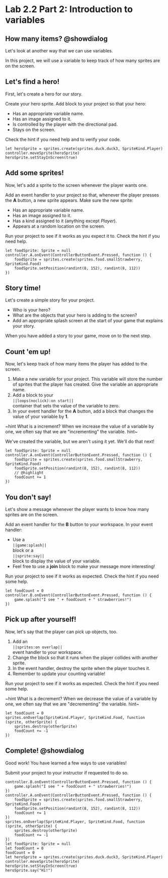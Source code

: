 # Lab 2.2 Part 2: Introduction to variables

## How many items? @showdialog

Let's look at another way that we can use variables.

In this project, we will use a variable to keep track of how many sprites
are on the screen.

## Let's find a hero!

First, let's create a hero for our story.

Create your hero sprite. Add block to your project so that your hero:

-    Has an appropriate variable name.
-    Has an image assigned to it.
-    Is controlled by the player with the directional pad.
-    Stays on the screen.

Check the hint if you need help and to verify your code.

```blocks
let heroSprite = sprites.create(sprites.duck.duck3, SpriteKind.Player)
controller.moveSprite(heroSprite)
heroSprite.setStayInScreen(true)
```

## Add some sprites!

Now, let's add a sprite to the screen whenever the player wants one.

Add an event handler to your project so that, whenever the player
presses the **A** button, a new sprite appears. Make sure the new sprite:

-    Has an appropriate variable name.
-    Has an image assigned to it.
-    Has a kind assigned to it (anything except *Player*).
-    Appears at a random location on the screen.

Run your project to see if it works as you expect it to.
Check the hint if you need help.

```blocks
let foodSprite: Sprite = null
controller.A.onEvent(ControllerButtonEvent.Pressed, function () {
    foodSprite = sprites.create(sprites.food.smallStrawberry, SpriteKind.Food)
    foodSprite.setPosition(randint(8, 152), randint(8, 112))
})
```

## Story time!

Let's create a simple story for your project.

-    Who is your hero?
-    What are the objects that your hero is adding to the screen?
-    Add an appropriate splash screen at the start of your game
that explains your story.

When you have added a story to your game, move on to the next step.

## Count 'em up!

Now, let's keep track of how many items the player has added to the screen.

1.   Make a new variable for your project. This variable will store
the number of sprites that the player has created. Give the variable
an appropriate name.
1.   Add a block to your   
``||loops(noclick):on start||``   
container that sets
the value of the variable to zero.
1.   In your event handler for the **A** button, add a block that changes
the value of your variable by **1**.

~hint What is a increment?
When we increase the value of a variable by one, we often say that we are
"incrementing" the variable.
hint~

We've created the variable, but we aren't using it yet. We'll do that next!

```blocks
let foodSprite: Sprite = null
controller.A.onEvent(ControllerButtonEvent.Pressed, function () {
    foodSprite = sprites.create(sprites.food.smallStrawberry, SpriteKind.Food)
    foodSprite.setPosition(randint(8, 152), randint(8, 112))
    // @highlight
    foodCount += 1
})
```

## You don't say!

Let's show a message whenever the player wants to know how many sprites
are on the screen.

Add an event handler for the **B** button to your workspace.
In your event handler:

-    Use a   
``||game:splash||``   
block or a   
``||sprite:say||``   
block to display the value of your variable.
-    Feel free to use a **join** block to make your message more interesting!

Run your project to see if it works as expected.
Check the hint if you need some help.

```blocks
let foodCount = 0
controller.B.onEvent(ControllerButtonEvent.Pressed, function () {
    game.splash("I see " + foodCount + " strawberries!")
})
```

## Pick up after yourself!

Now, let's say that the player can pick up objects, too.

1.   Add an   
``||sprites:on overlap||``   
event handler to your workspace.
1.   Change the block so that it runs when the player collides with another sprite.
1.   In the event handler, destroy the sprite when the player touches it.
1.   Remember to update your counting variable!

Run your project to see if it works as expected.
Check the hint if you need some help.

~hint What is a decrement?
When we decrease the value of a variable by one, we often say that we are
"decrementing" the variable.
hint~

```blocks
let foodCount = 0
sprites.onOverlap(SpriteKind.Player, SpriteKind.Food, function (sprite, otherSprite) {
    sprites.destroy(otherSprite)
    foodCount += -1
})
```

## Complete! @showdialog

Good work! You have learned a few ways to use variables!

Submit your project to your instructor if requested to do so.

```ghost
controller.B.onEvent(ControllerButtonEvent.Pressed, function () {
    game.splash("I see " + foodCount + " strawberries!")
})
controller.A.onEvent(ControllerButtonEvent.Pressed, function () {
    foodSprite = sprites.create(sprites.food.smallStrawberry, SpriteKind.Food)
    foodSprite.setPosition(randint(8, 152), randint(8, 112))
    foodCount += 1
})
sprites.onOverlap(SpriteKind.Player, SpriteKind.Food, function (sprite, otherSprite) {
    sprites.destroy(otherSprite)
    foodCount += -1
})
let foodSprite: Sprite = null
let foodCount = 0
foodCount = 0
let heroSprite = sprites.create(sprites.duck.duck3, SpriteKind.Player)
controller.moveSprite(heroSprite)
heroSprite.setStayInScreen(true)
heroSprite.say("Hi!")
```